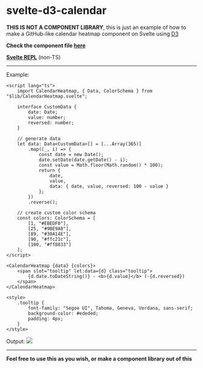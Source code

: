 # svelte-d3-calendar

**THIS IS NOT A COMPONENT LIBRARY**, this is just an example of how to make a GitHub-like calendar heatmap component on Svelte using [D3](https://d3js.org/)

**Check the component file [here](https://github.com/SuspiciousLookingOwl/svelte-d3-calendar/tree/main/src/lib/CalendarHeatmap.svelte)**

[**Svelte REPL**](https://svelte.dev/repl/aa417cca2aff48ba804f1e7c32086271?version=3.44.0) (non-TS)

---

Example:

```svelte
<script lang="ts">
	import CalendarHeatmap, { Data, ColorSchema } from "$lib/CalendarHeatmap.svelte";

	interface CustomData {
		date: Date;
		value: number;
		reversed: number;
	}

	// generate data
	let data: Data<CustomData>[] = [...Array(365)]
		.map((_, i) => {
			const date = new Date();
			date.setDate(date.getDate() - i);
			const value = Math.floor(Math.random() * 100);
			return {
				date,
				value,
				data: { date, value, reversed: 100 - value }
			};
		})
		.reverse();

	// create custom color schema
	const colors: ColorSchema = [
		[1, "#EBEDF0"],
		[25, "#9BE9A8"],
		[89, "#30A14E"],
		[90, "#ffc21c"],
		[100, "#ff8833"]
	];
</script>

<CalendarHeatmap {data} {colors}>
	<span slot="tooltip" let:data={d} class="tooltip">
		{d.date.toDateString()} - <b>{d.value}</b> (-{d.reversed})
	</span>
</CalendarHeatmap>

<style>
	.tooltip {
		font-family: "Segoe UI", Tahoma, Geneva, Verdana, sans-serif;
		background-color: #ededed;
		padding: 4px;
	}
</style>
```

Output: <img src="https://i.ibb.co/zmH6zhB/image.png">

---

**Feel free to use this as you wish, or make a component library out of this**
